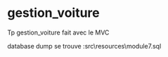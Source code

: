 # gestion_voiture
Tp gestion_voiture fait avec le MVC

database dump se trouve :src\resources\module7.sql
